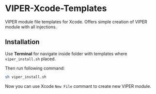# VIPER-Xcode-Templates
VIPER module file templates for Xcode. Offers simple creation of VIPER module with all injections.

## Installation

Use **Terminal** for navigate inside folder with templates where `viper_install.sh` placed.   
      
Then run following command:

```sh
sh viper_install.sh
```

Now you can use Xcode `New File` commant to create new VIPER module.
